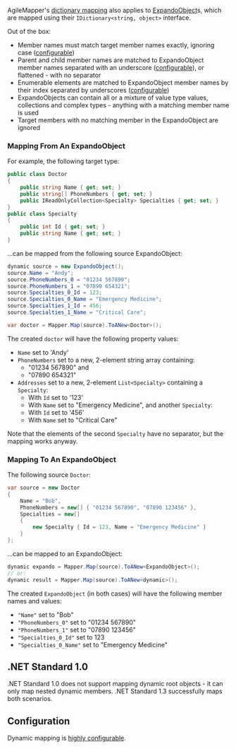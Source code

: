 AgileMapper's [dictionary mapping](/Dictionary-Mapping) also applies to [ExpandoObject](https://docs.microsoft.com/en-us/dotnet/api/system.dynamic.expandoobject?view=netframework-4.7.1)s, which are mapped using their `IDictionary<string, object>` interface.

Out of the box:

* Member names must match target member names exactly, ignoring case ([configurable](/configuration/Dynamic-Mapping#configuring-member-names))
* Parent and child member names are matched to ExpandoObject member names separated with an underscore ([configurable](/configuration/Dynamic-Mapping#configuring-separators)), or flattened - with no separator
* Enumerable elements are matched to ExpandoObject member names by their index separated by underscores ([configurable](/configuration/Dynamic-Mapping#configuring-element-indexes))
* ExpandoObjects can contain all or a mixture of value type values, collections and complex types - anything with a matching member name is used
* Target members with no matching member in the ExpandoObject are ignored

### Mapping From An ExpandoObject

For example, the following target type:

```cs
public class Doctor
{
    public string Name { get; set; }
    public string[] PhoneNumbers { get; set; }
    public IReadOnlyCollection<Specialty> Specialties { get; set; }
}
public class Specialty
{
    public int Id { get; set; }
    public string Name { get; set; }
}
```

...can be mapped from the following source ExpandoObject:

```cs
dynamic source = new ExpandoObject();
source.Name = "Andy";
source.PhoneNumbers_0 = "01234 567890";
source.PhoneNumbers_1 = "07890 654321";
source.Specialties_0_Id = 123;
source.Specialties_0_Name = "Emergency Medicine";
source.Specialties_1_Id = 456;
source.Specialties_1_Name = "Critical Care";

var doctor = Mapper.Map(source).ToANew<Doctor>();
```

The created `doctor` will have the following property values:

* `Name` set to 'Andy'
* `PhoneNumbers` set to a new, 2-element string array containing:
    * "01234 567890" and
    * "07890 654321"
* `Addresses` set to a new, 2-element `List<Specialty>` containing a `Specialty`:
    * With `Id` set to '123'
    * With `Name` set to "Emergency Medicine", and another `Specialty`:
    * With `Id` set to '456'
    * With `Name` set to "Critical Care"

Note that the elements of the second `Specialty` have no separator, but the mapping works anyway.

### Mapping To An ExpandoObject

The following source `Doctor`:

```cs
var source = new Doctor
{
    Name = "Bob",
    PhoneNumbers = new[] { "01234 567890", "07890 123456" },
    Specialties = new[]
    {
        new Specialty { Id = 123, Name = "Emergency Medicine" }
    }
};
```

...can be mapped to an ExpandoObject:

```cs
dynamic expando = Mapper.Map(source).ToANew<ExpandoObject>();
// or:
dynamic result = Mapper.Map(source).ToANew<dynamic>();
```

The created `ExpandoObject` (in both cases) will have the following member names and values:

* `"Name"` set to "Bob"
* `"PhoneNumbers_0"` set to "01234 567890"
* `"PhoneNumbers_1"` set to "07890 123456"
* `"Specialties_0_Id"` set to 123
* `"Specialties_0_Name"` set to "Emergency Medicine"

## .NET Standard 1.0

.NET Standard 1.0 does not support mapping dynamic root objects - it can only map nested dynamic members.
.NET Standard 1.3 successfully maps both scenarios.

## Configuration

Dynamic mapping is [highly configurable](/configuration/Dynamic-Mapping).